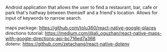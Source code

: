 Android application that allows the user to find a restaurant, bar, cafe or park that's halfway between themself and a friend's location. Allows for input of keywords to narrow search.


maps package: https://github.com/tolu360/react-native-google-places  
directions tutorial: https://medium.com/@ali_oguzhan/react-native-maps-with-google-directions-api-bc716ed7a366  
dotenv: https://github.com/zetachang/react-native-dotenv  


